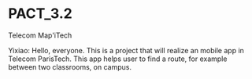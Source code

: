 # PACT_3.2
Telecom Map'iTech

Yixiao: Hello, everyone. This is a project that will realize an mobile app in Telecom ParisTech. This app helps user to find a route, for example between two classrooms, on campus.
